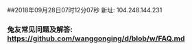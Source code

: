 ##2018年09月28日07时12分07秒 新址: 104.248.144.231
### 兔友常见问题及解答: https://github.com/wanggonging/d/blob/w/FAQ.md
